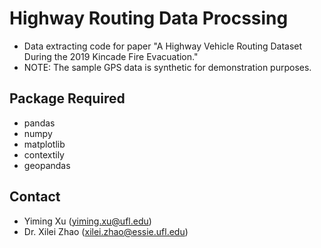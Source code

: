 # Highway Routing Data Procssing
- Data extracting code for paper "A Highway Vehicle Routing Dataset During the 2019 Kincade Fire Evacuation."
- NOTE: The sample GPS data is synthetic for demonstration purposes.

## Package Required
- pandas
- numpy
- matplotlib
- contextily
- geopandas

## Contact
- Yiming Xu (yiming.xu@ufl.edu)
- Dr. Xilei Zhao (xilei.zhao@essie.ufl.edu)
